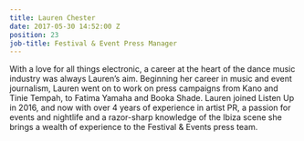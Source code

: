 ```yaml
---
title: Lauren Chester
date: 2017-05-30 14:52:00 Z
position: 23
job-title: Festival & Event Press Manager
---
```


With a love for all things electronic, a career at the heart of the dance music industry was always Lauren’s aim. Beginning her career in music and event journalism, Lauren went on to work on press campaigns from Kano and Tinie Tempah, to Fatima Yamaha and Booka Shade. Lauren joined Listen Up in 2016, and now with over 4 years of experience in artist PR, a passion for events and nightlife and a razor-sharp knowledge of the Ibiza scene she brings a wealth of experience to the Festival & Events press team.

